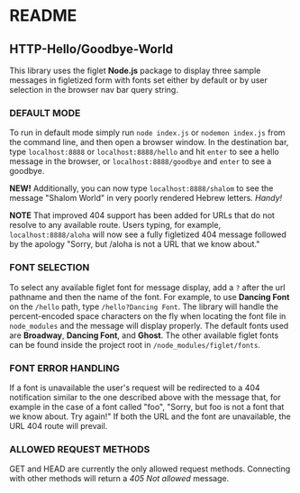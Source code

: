 # README
## HTTP-Hello/Goodbye-World

This library uses the figlet **Node.js** package to display three sample messages in figletized form with fonts set either by default or by user selection in the browser nav bar query string.

### DEFAULT MODE
To run in default mode simply run `node index.js` or `nodemon index.js` from the command line, and then open a browser window.  In the destination bar, type `localhost:8888` or `localhost:8888/hello` and hit `enter` to see a hello message in the browser, or `localhost:8888/goodbye` and `enter` to see a goodbye.  

**NEW!** Additionally, you can now type `localhost:8888/shalom` to see the message "Shalom World" in very poorly rendered Hebrew letters.  *Handy!*  

**NOTE** That improved 404 support has been added for URLs that do not resolve to any available route.  Users typing, for example, `localhost:8888/aloha` will now see a fully figletized 404 message followed by the apology "Sorry, but /aloha is not a URL that we know about."

### FONT SELECTION 
To select any available figlet font for message display, add a `?` after the url pathname and then the name of the font.  For example, to use **Dancing Font** on the `/hello` path, type `/hello?Dancing Font`.  The library will handle the percent-encoded space characters on the fly when locating the font file in `node_modules` and the message will display properly.  The default fonts used are **Broadway**, **Dancing Font**, and **Ghost**.  The other available figlet fonts can be found inside the project root in `/node_modules/figlet/fonts`.

### FONT ERROR HANDLING
If a font is unavailable the user's request will be redirected to a 404 notification similar to the one described above with the message that, for example in the case of a font called "foo", "Sorry, but foo is not a font that we know about. Try again!"  If both the URL and the font are unavailable, the URL 404 route will prevail.

### ALLOWED REQUEST METHODS
GET and HEAD are currently the only allowed request methods.  Connecting with other methods will return a *405 Not allowed* message.
